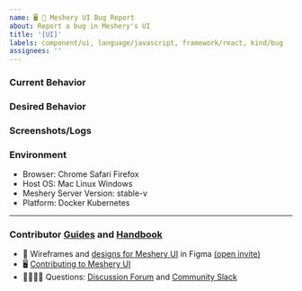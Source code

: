 ```yaml
---
name: 🖥 🐛 Meshery UI Bug Report
about: Report a bug in Meshery's UI
title: '[UI]'
labels: component/ui, language/javascript, framework/react, kind/bug
assignees: ''
---
```


### Current Behavior
<!-- A brief description of what the problem is. (e.g. I need to be able to...) -->

### Desired Behavior
<!-- A brief description of the enhancement. -->

### Screenshots/Logs
<!-- Add screenshots, if applicable, to help explain your problem. -->

### Environment

- Browser: Chrome Safari Firefox
- Host OS: Mac Linux Windows
- Meshery Server Version: stable-v
- Platform: Docker Kubernetes

---

### Contributor [Guides](https://docs.meshery.io/project/contributing) and [Handbook](https://meshery.io/community/handbook)

- 🎨 Wireframes and [designs for Meshery UI](https://www.figma.com/file/SMP3zxOjZztdOLtgN4dS2W/Meshery-UI) in Figma [(open invite)](https://www.figma.com/team_invite/redeem/qJy1c95qirjgWQODApilR9)
- 🖥 [Contributing to Meshery UI](https://docs.meshery.io/project/contributing/contributing-ui)
- 🙋🏾🙋🏼 Questions: [Discussion Forum](https://meshery.io/community#community-forums) and [Community Slack](https://slack.meshery.io)
